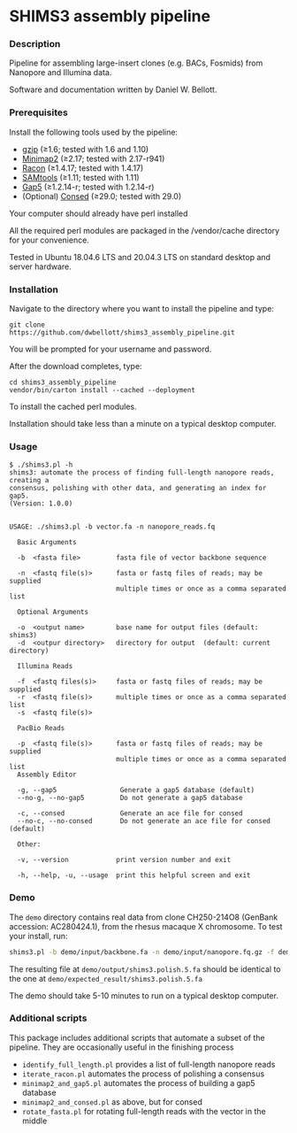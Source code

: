 # SHIMS3 assembly pipeline

### Description

Pipeline for assembling large-insert clones (e.g. BACs, Fosmids) from Nanopore and Illumina data.

Software and documentation written by Daniel W. Bellott.

### Prerequisites

Install the following tools used by the pipeline:

- [gzip](https://www.gnu.org/software/gzip/) (≥1.6; tested with 1.6 and 1.10)
- [Minimap2](https://github.com/lh3/minimap2#install) (≥2.17; tested with 2.17-r941)
- [Racon](https://github.com/lbcb-sci/racon) (≥1.4.17; tested with 1.4.17)
- [SAMtools](http://www.htslib.org/download/) (≥1.11; tested with 1.11)
- [Gap5](http://staden.sourceforge.net) (≥1.2.14-r; tested with 1.2.14-r)
- (Optional) [Consed](http://www.phrap.org/consed/consed.html#howToGet) (≥29.0; tested with 29.0)

Your computer should already have perl installed

All the required perl modules are packaged in the /vendor/cache directory for your convenience.

Tested in Ubuntu 18.04.6 LTS and 20.04.3 LTS on standard desktop and server hardware.

### Installation

Navigate to the directory where you want to install the pipeline and type:

```
git clone
https://github.com/dwbellott/shims3_assembly_pipeline.git
```

You will be prompted for your username and password.

After the download completes, type:

```
cd shims3_assembly_pipeline
vendor/bin/carton install --cached --deployment
```

To install the cached perl modules.

Installation should take less than a minute on a typical desktop computer.

### Usage

```
$ ./shims3.pl -h
shims3: automate the process of finding full-length nanopore reads, creating a
consensus, polishing with other data, and generating an index for gap5.
(Version: 1.0.0)


USAGE: ./shims3.pl -b vector.fa -n nanopore_reads.fq

  Basic Arguments

  -b  <fasta file>         fasta file of vector backbone sequence

  -n  <fastq file(s)>      fasta or fastq files of reads; may be supplied
                           multiple times or once as a comma separated list

  Optional Arguments

  -o  <output name>        base name for output files (default: shims3)
  -d  <outpur directory>   directory for output  (default: current directory)

  Illumina Reads

  -f  <fastq files(s)>     fasta or fastq files of reads; may be supplied
  -r  <fastq file(s)>      multiple times or once as a comma separated list
  -s  <fastq file(s)>

  PacBio Reads

  -p  <fastq file(s)>      fasta or fastq files of reads; may be supplied
                           multiple times or once as a comma separated list
  Assembly Editor

  -g, --gap5                Generate a gap5 database (default)
  --no-g, --no-gap5         Do not generate a gap5 database

  -c, --consed              Generate an ace file for consed
  --no-c, --no-consed       Do not generate an ace file for consed (default)

  Other:

  -v, --version            print version number and exit

  -h, --help, -u, --usage  print this helpful screen and exit
```

### Demo

The `demo` directory contains real data from clone CH250-214O8 (GenBank accession: AC280424.1), from the rhesus macaque X chromosome. To test your install, run:

```bash
shims3.pl -b demo/input/backbone.fa -n demo/input/nanopore.fq.gz -f demo/input/illumina_1.fq.gz -r demo/input/illumina_2.fq.gz -d demo/output
```

The resulting file at `demo/output/shims3.polish.5.fa` should be identical to the one at `demo/expected_result/shims3.polish.5.fa`

The demo should take 5-10 minutes to run on a typical desktop computer.

### Additional scripts

This package includes additional scripts that automate a subset of the pipeline.
They are occasionally useful in the finishing process

- `identify_full_length.pl` provides a list of full-length nanopore reads
- `iterate_racon.pl` automates the process of polishing a consensus
- `minimap2_and_gap5.pl` automates the process of building a gap5 database
- `minimap2_and_consed.pl` as above, but for consed
- `rotate_fasta.pl` for rotating full-length reads with the vector in the middle
